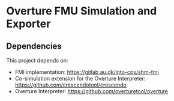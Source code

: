 # Overture FMU Simulation and Exporter

## Dependencies

This project depends on:
* FMI implementation: https://gitlab.au.dk/into-cps/shm-fmi
* Co-simulation extension for the Overture Interpreter: https://github.com/crescendotool/crescendo
* Overture Interpreter: https://github.com/overturetool/overture
